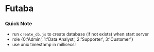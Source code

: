 # Futaba

### Quick Note
- run `create_db.js` to create database (if not exists) when start server
- role {0:'Admin', 1:'Data Analyst', 2:'Supporter', 3:'Customer'}
- use unix timestamp in millisecs!